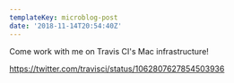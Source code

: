 ```yaml
---
templateKey: microblog-post
date: '2018-11-14T20:54:40Z'
---
```


Come work with me on Travis CI&apos;s Mac infrastructure!

https://twitter.com/travisci/status/1062807627854503936

